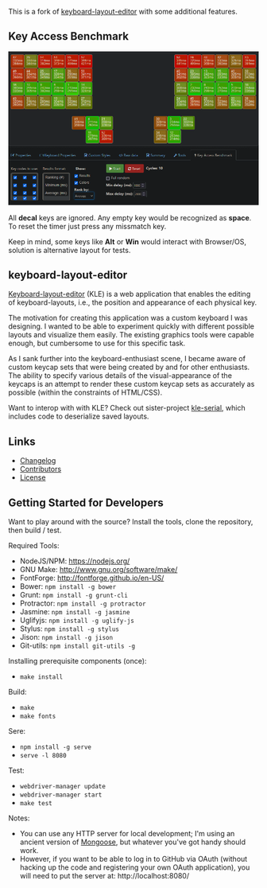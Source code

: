 This is a fork of [keyboard-layout-editor](https://github.com/ijprest/keyboard-layout-editor) with some additional features.

Key Access Benchmark
--------------------
![image](key-access-benchmark.png)


All **decal** keys are ignored.
Any empty key would be recognized as **space**.
To reset the timer just press any missmatch key.

Keep in mind, some keys like **Alt** or **Win** would interact with Browser/OS, solution is alternative layout for tests.

keyboard-layout-editor
----------------------
[Keyboard-layout-editor](https://biocoderh.github.io/keyboard-layout-editor) (KLE) is a web
application that enables the editing of keyboard-layouts, i.e., the position
and appearance of each physical key.

The motivation for creating this application was a custom keyboard I was 
designing.  I wanted to be able to experiment quickly with different possible
layouts and visualize them easily.  The existing graphics tools were capable
enough, but cumbersome to use for this specific task.

As I sank further into the keyboard-enthusiast scene, I became aware of 
custom keycap sets that were being created by and for other enthusiasts. The
ability to specify various details of the visual-appearance of the keycaps
is an attempt to render these custom keycap sets as accurately as possible
(within the constraints of HTML/CSS).

Want to interop with with KLE?  Check out sister-project 
[kle-serial](https://github.com/ijprest/kle-serial), which includes code to
deserialize saved layouts.

Links
-----
* [Changelog](CHANGELOG.md)
* [Contributors](CONTRIB.md)
* [License](LICENSE.md)

Getting Started for Developers
------------------------------
Want to play around with the source?  Install the tools, clone the repository,
then build / test.

Required Tools:

* NodeJS/NPM: https://nodejs.org/
* GNU Make: http://www.gnu.org/software/make/
* FontForge: http://fontforge.github.io/en-US/
* Bower: ```npm install -g bower```
* Grunt: ```npm install -g grunt-cli```
* Protractor: ```npm install -g protractor```
* Jasmine: ```npm install -g jasmine```
* Uglifyjs: ```npm install -g uglify-js```
* Stylus: ```npm install -g stylus```
* Jison: ```npm install -g jison```
* Git-utils: ```npm install git-utils -g ```

Installing prerequisite components (once):

* ```make install```

Build:

* ```make```
* ```make fonts```

Sere:

* ```npm install -g serve```
* ```serve -l 8080```

Test:

* ```webdriver-manager update```
* ```webdriver-manager start```
* ```make test```

Notes:

* You can use any HTTP server for local development; I'm using an ancient
  version of [Mongoose](https://cesanta.com/mongoose.shtml), but whatever 
  you've got handy should work.
* However, if you want to be able to log in to GitHub via OAuth (without
  hacking up the code and registering your own OAuth application), you will
  need to put the server at: http://localhost:8080/

